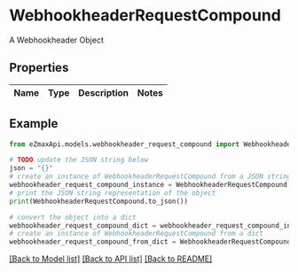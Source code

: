# WebhookheaderRequestCompound

A Webhookheader Object

## Properties

Name | Type | Description | Notes
------------ | ------------- | ------------- | -------------

## Example

```python
from eZmaxApi.models.webhookheader_request_compound import WebhookheaderRequestCompound

# TODO update the JSON string below
json = "{}"
# create an instance of WebhookheaderRequestCompound from a JSON string
webhookheader_request_compound_instance = WebhookheaderRequestCompound.from_json(json)
# print the JSON string representation of the object
print(WebhookheaderRequestCompound.to_json())

# convert the object into a dict
webhookheader_request_compound_dict = webhookheader_request_compound_instance.to_dict()
# create an instance of WebhookheaderRequestCompound from a dict
webhookheader_request_compound_from_dict = WebhookheaderRequestCompound.from_dict(webhookheader_request_compound_dict)
```
[[Back to Model list]](../README.md#documentation-for-models) [[Back to API list]](../README.md#documentation-for-api-endpoints) [[Back to README]](../README.md)


